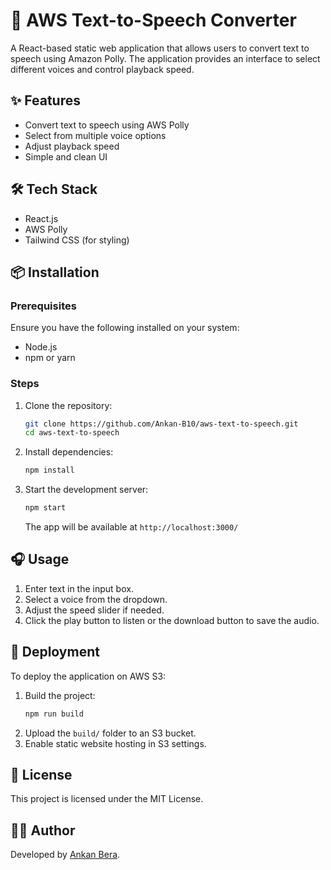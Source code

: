 # 🚀 AWS Text-to-Speech Converter

A React-based static web application that allows users to convert text to speech using Amazon Polly. The application provides an interface to select different voices and control playback speed.

## ✨ Features
- Convert text to speech using AWS Polly
- Select from multiple voice options
- Adjust playback speed
- Simple and clean UI

## 🛠 Tech Stack
- React.js
- AWS Polly
- Tailwind CSS (for styling)

## 📦 Installation

### Prerequisites
Ensure you have the following installed on your system:
- Node.js
- npm or yarn

### Steps
1. Clone the repository:
   ```bash
   git clone https://github.com/Ankan-B10/aws-text-to-speech.git
   cd aws-text-to-speech
   ```
2. Install dependencies:
   ```bash
   npm install
   ```
3. Start the development server:
   ```bash
   npm start
   ```
   The app will be available at `http://localhost:3000/`

## 🎧 Usage
1. Enter text in the input box.
2. Select a voice from the dropdown.
3. Adjust the speed slider if needed.
4. Click the play button to listen or the download button to save the audio.

## 🚀 Deployment
To deploy the application on AWS S3:
1. Build the project:
   ```bash
   npm run build
   ```
2. Upload the `build/` folder to an S3 bucket.
3. Enable static website hosting in S3 settings.

## 📜 License
This project is licensed under the MIT License.

## 👨‍💻 Author
Developed by [Ankan Bera](https://github.com/Ankan-B10).

